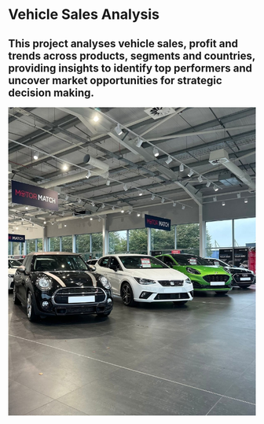 # Vehicle Sales Analysis
## This project analyses vehicle sales, profit and trends across products, segments and countries, providing insights to identify top performers and uncover market opportunities for strategic decision making.

![](car_sales.jpg)
